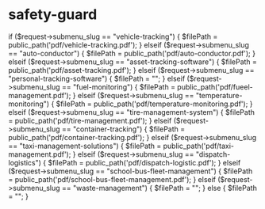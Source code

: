 # safety-guard
if ($request->submenu_slug == "vehicle-tracking") {
        $filePath = public_path('pdf/vehicle-tracking.pdf');
    } elseif ($request->submenu_slug == "auto-conductor") {
        $filePath = public_path('pdf/auto-conductor.pdf');
    } elseif ($request->submenu_slug == "asset-tracking-software") {
        $filePath = public_path('pdf/asset-tracking.pdf');
    } elseif ($request->submenu_slug == "personal-tracking-software") {
        $filePath = "";
    } elseif ($request->submenu_slug == "fuel-monitoring") {
        $filePath = public_path('pdf/fueel-management.pdf');
    } elseif ($request->submenu_slug == "temperature-monitoring") {
        $filePath = public_path('pdf/temperature-monitoring.pdf');
    } elseif ($request->submenu_slug == "tire-management-system") {
        $filePath = public_path('pdf/tire-management.pdf');
    } elseif ($request->submenu_slug == "container-tracking") {
        $filePath = public_path('pdf/container-tracking.pdf');
    } elseif ($request->submenu_slug == "taxi-management-solutions") {
        $filePath = public_path('pdf/taxi-management.pdf');
    } elseif ($request->submenu_slug == "dispatch-logistics") {
        $filePath = public_path('pdf/dispatch-logistic.pdf');
    } elseif ($request->submenu_slug == "school-bus-fleet-management") {
        $filePath = public_path('pdf/school-bus-fleet-management.pdf');
    } elseif ($request->submenu_slug == "waste-management") {
        $filePath = "";
    } else {
        $filePath = "";
    }